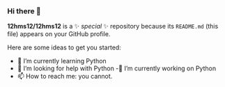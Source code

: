 ### Hi there 👋


**12hms12/12hms12** is a ✨ _special_ ✨ repository because its `README.md` (this file) appears on your GitHub profile.

Here are some ideas to get you started:

- 🌱 I’m currently learning Python
- 🤔 I’m looking for help with Python
-🔭 I’m currently working on Python
- 📫 How to reach me:  you cannot.

